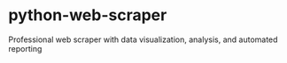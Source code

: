 # python-web-scraper
Professional web scraper with data visualization, analysis, and automated reporting
